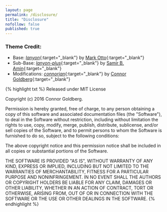 ```yaml
---
layout: page
permalink: /disclosure/
title: "Disclosure"
nofollow: false
published: true
---
```


### Theme Credit: 

*   Base: [*lanyon*](https://github.com/poole/lanyon){:target="_blank"} by [Mark Otto](https://github.com/mdo){:target="_blank"}
* 	Sub-Base: [*lanyon-plus*](https://github.com/dyndna/lanyon-plus){:target="_blank"} by [Samir B. Amin](http://www.sbamin.com){:target="_blank"}
*   Modifications: [*connorjan*](https://github.com/connorjan/connorjan.github.io){:target="_blank"} by [Connor Goldberg](http://connorgoldberg.com){:target="_blank"}

{% highlight txt %}
Released under MIT License

Copyright (c) 2016 Connor Goldberg.

Permission is hereby granted, free of charge, to any person obtaining a copy of this software and associated documentation files (the "Software"), to deal in the Software without restriction, including without limitation the rights to use, copy, modify, merge, publish, distribute, sublicense, and/or sell copies of the Software, and to permit persons to whom the Software is furnished to do so, subject to the following conditions:

The above copyright notice and this permission notice shall be included in all copies or substantial portions of the Software.

THE SOFTWARE IS PROVIDED "AS IS", WITHOUT WARRANTY OF ANY KIND, EXPRESS OR IMPLIED, INCLUDING BUT NOT LIMITED TO THE WARRANTIES OF MERCHANTABILITY, FITNESS FOR A PARTICULAR PURPOSE AND NONINFRINGEMENT. IN NO EVENT SHALL THE AUTHORS OR COPYRIGHT HOLDERS BE LIABLE FOR ANY CLAIM, DAMAGES OR OTHER LIABILITY, WHETHER IN AN ACTION OF CONTRACT, TORT OR OTHERWISE, ARISING FROM, OUT OF OR IN CONNECTION WITH THE SOFTWARE OR THE USE OR OTHER DEALINGS IN THE SOFTWARE.
{% endhighlight %}
